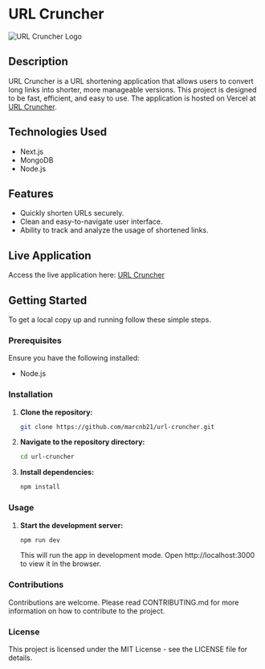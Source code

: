 # URL Cruncher

![URL Cruncher Logo](https://raw.githubusercontent.com/marcnb21/url-cruncher/main/public/url-cruncher-github-logo.avif)

## Description
URL Cruncher is a URL shortening application that allows users to convert long links into shorter, more manageable versions. This project is designed to be fast, efficient, and easy to use. The application is hosted on Vercel at [URL Cruncher](https://url-cruncher.vercel.app).

## Technologies Used
- Next.js
- MongoDB
- Node.js

## Features
- Quickly shorten URLs securely.
- Clean and easy-to-navigate user interface.
- Ability to track and analyze the usage of shortened links.

## Live Application
Access the live application here: [URL Cruncher](https://url-cruncher.vercel.app)

## Getting Started
To get a local copy up and running follow these simple steps.

### Prerequisites
Ensure you have the following installed:
- Node.js

### Installation
1. **Clone the repository:**
   ```bash
   git clone https://github.com/marcnb21/url-cruncher.git
   ```

2. **Navigate to the repository directory:**
    ```bash
   cd url-cruncher
   ```

3. **Install dependencies:**
    ```bash
   npm install
   ```

### Usage
1. **Start the development server:**
   ```bash
   npm run dev
   ```
    This will run the app in development mode. Open http://localhost:3000 to view it in the browser.

### Contributions
Contributions are welcome. Please read CONTRIBUTING.md for more information on how to contribute to the project.

### License
This project is licensed under the MIT License - see the LICENSE file for details.